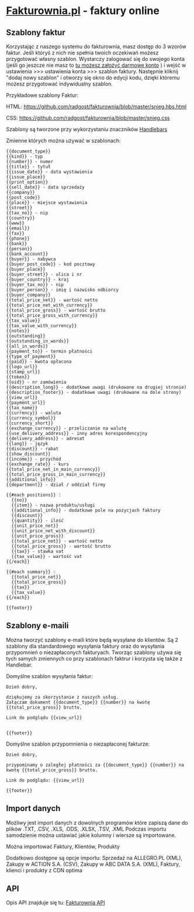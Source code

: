[Fakturownia.pl](http://fakturownia.pl/) - faktury online
===========

Szablony faktur
---------------

Korzystając z naszego systemu do fakturownia, masz dostęp do 3 wzorów faktur. Jeśli któryś z nich nie spełnia twoich oczekiwań możesz 
przygotować własny szablon. Wystarczy zalogować się do swojego konta (jeśli go jeszcze nie masz to
[tu możesz założyć darmowe konto](https://app.fakturownia.pl/signup) ) i wejść w ustawienia >>> ustawienia konta >>> szablon faktury. Następnie kliknij "dodaj nowy szablon" i otworzy się okno do edycji kodu, dzięki któremu możesz przygotować indywidualny szablon.



Przykładowe szablony Faktur:

HTML: https://github.com/radgost/fakturownia/blob/master/snieg.hbs.html

CSS: https://github.com/radgost/fakturownia/blob/master/snieg.css

Szablony są tworzone przy wykorzystaniu znaczników  [Handlebars](http://handlebarsjs.com/)

Zmienne których można używać w szablonach:

```shell
{{document_type}}
{{kind}} - typ
{{number}} - numer
{{title}} - tytuł
{{issue_date}} - data wystawienia
{{issue_place}}
{{print_option}}
{{sell_date}} - data sprzedaży
{{company}}
{{post_code}}
{{place}} - miejsce wystawienia
{{street}}
{{tax_no}} - nip
{{country}}
{{www}}
{{email}}
{{fax}}
{{phone}}
{{bank}}
{{person}}
{{bank_account}}
{{buyer}} - nabywca
{{buyer_post_code}} - kod pocztowy
{{buyer_place}}
{{buyer_street}} - ulica i nr
{{buyer_country}} - kraj
{{buyer_tax_no}} - nip
{{buyer_person}} - imię i nazwisko odbiorcy
{{buyer_company}}
{{total_price_net}} - wartość netto
{{total_price_net_with_currency}}
{{total_price_gross}} - wartość brutto
{{total_price_gross_with_currency}}
{{tax_value}}
{{tax_value_with_currency}}
{{notes}}
{{outstanding}}
{{outstanding_in_words}}
{{all_in_words}}
{{payment_to}} - termin płatności
{{type_of_payment}}
{{paid}} - kwota opłacona
{{logo_url}}
{{stamp_url}}
{{token}}
{{oid}} - nr zamówienia
{{description_long}} - dodatkowe uwagi (drukowane na drugiej stronie)
{{description_footer}} - dodatkowe uwagi (drukowane na dole strony)
{{view_url}}
{{payment_url}}
{{tax_name}}
{{currency}} - waluta
{{currency_symbol}}
{{currency_short}}
{{exchange_currency}} - przeliczanie na walutę
{{use_delivery_address}} - inny adres korespondencyjny
{{delivery_address}} - adresat
{{lang}} - język
{{discount}} - rabat
{{show_discount}}
{{income}} - przychód
{{exchange_rate}} - kurs
{{total_price_net_in_main_currency}}
{{total_price_gross_in_main_currency}}
{{additional_info}}
{{department}} - dział / oddział firmy

{{#each positions}} : 
  {{no}}
  {{item}} - nazwa produktu/usługi
  {{additional_info}} - dodatkowe pole na pozycjach faktury
  {{discount}}
  {{quantity}} - ilość
  {{unit_price_net}}
  {{unit_price_net_with_discount}}
  {{unit_price_gross}}
  {{total_price_net}} - wartość netto
  {{total_price_gross}} - wartość brutto
  {{tax}} - stawka vat
  {{tax_value}} - wartość vat 
{{/each}}

{{#each summary}} : 
  {{total_price_net}}
  {{total_price_gross}}
  {{tax}}
  {{tax_value}} 
{{/each}}

{{footer}}
```




Szablony e-maili
---------------
Można tworzyć szablony e-maili które będą wysyłane do klientów. Są 2 szablony dla standardowego wysyłania faktury oraz
do wysyłania przypomnień o niezapłaconych fakturyach. Tworząc szablony używa się tych samych zmiennych co przy szablonach faktrur i korzysta się także z Handlebar.

Domyślne szablon wysyłania faktur:
```shell
Dzień dobry,

dziękujemy za skorzystanie z naszych usług. 
Załączam dokument {{document_type}} {{number}} na kwotę {{total_price_gross}} brutto.

Link do podglądu {{view_url}}


{{footer}}
```

Domyślne szablon przypomnienia o niezapłaconej fakturze:
```shell
Dzień dobry,

przypominamy o zaległej płatności za {{document_type}} {{number}} na kwotę {{total_price_gross}} brutto.

Link do podglądu: {{view_url}}

{{footer}}
```


Import danych
---------------

Możliwy jest import danych z dowolnych programów które zapiszą dane do plików  .TXT, .CSV, .XLS, .ODS, .XLSX, .TSV, .XML
Podczas importu samodzienie można ustawiać jakie kolumny i wiersze są importowane.

Można importować Faktury, Klientów, Produkty

Dodatkowo dostępne są opcje importu: Sprzedaż na ALLEGRO.PL (XML), Zakupy w ACTION S.A. (CSV), Zakupy w ABC DATA S.A. (XML), Faktury, klienci i produkty z CDN optima 


API
---------------

Opis API znajduje się tu: [Fakturownia API](https://github.com/radgost/fakturownia-api)

